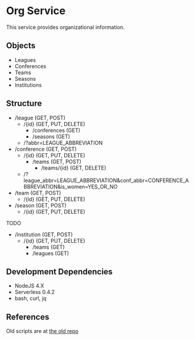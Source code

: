 Org Service
===========

This service provides organizational information.

## Objects
* Leagues
* Conferences
* Teams
* Seasons
* Institutions

## Structure
* /league (GET, POST)
  * /{id} (GET, PUT, DELETE)
    * /conferences (GET)
    * /seasons (GET)
  * /?abbr=LEAGUE_ABBREVIATION
* /conference (GET, POST)
  * /{id} (GET, PUT, DELETE)
    * /teams (GET, POST)
      * /teams/{id} (GET, DELETE)
  * /?league_abbr=LEAGUE_ABBREVIATION&conf_abbr=CONFERENCE_ABBREVIATION&is_women=YES_OR_NO
* /team (GET, POST)
  * /{id} (GET, PUT, DELETE)
* /season (GET, POST)
  * /{id} (GET, PUT, DELETE)

TODO
* /institution (GET, POST)
  * /{id} (GET, PUT, DELETE)
    * /teams (GET)
    * /leagues (GET)

## Development Dependencies
* NodeJS 4.X
* Serverless 0.4.2
* bash, curl, jq

## References
Old scripts are at [the old repo](https://github.com/cohoe/OpenPuck/tree/45160b6e6987a6de2563b4bfd8b9e143553ea79c)